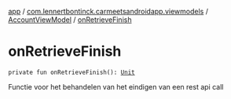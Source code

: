 [app](../../index.md) / [com.lennertbontinck.carmeetsandroidapp.viewmodels](../index.md) / [AccountViewModel](index.md) / [onRetrieveFinish](./on-retrieve-finish.md)

# onRetrieveFinish

`private fun onRetrieveFinish(): `[`Unit`](https://kotlinlang.org/api/latest/jvm/stdlib/kotlin/-unit/index.html)

Functie voor het behandelen van het eindigen van een rest api call


